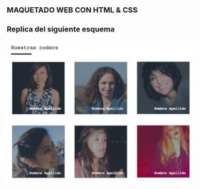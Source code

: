 ### MAQUETADO WEB CON HTML & CSS
### Replica del siguiente esquema

![example](assets/images/ejemplo.png)
